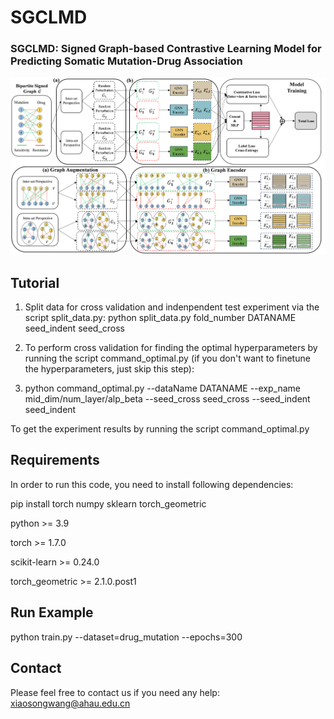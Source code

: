 # SGCLMD
### SGCLMD: Signed Graph-based Contrastive Learning Model for Predicting Somatic Mutation-Drug Association 


![image](https://github.com/wangxiaosong96/SGCLMD/blob/main/SGCLMD-main/Images/graph.png)

## Tutorial
1. Split data for cross validation and indenpendent test experiment via the script split_data.py: python split_data.py fold_number DATANAME seed_indent seed_cross

2. To perform cross validation for finding the optimal hyperparameters by running the script command_optimal.py (if you don't want to finetune the hyperparameters, just skip this step):

3. python command_optimal.py --dataName DATANAME --exp_name mid_dim/num_layer/alp_beta --seed_cross seed_cross --seed_indent seed_indent

To get the experiment results by running the script command_optimal.py

## Requirements
In order to run this code, you need to install following dependencies:

pip install torch numpy sklearn torch_geometric

python >= 3.9

torch >= 1.7.0

scikit-learn >= 0.24.0

torch_geometric >= 2.1.0.post1

## Run Example
python train.py --dataset=drug_mutation --epochs=300

## Contact

Please feel free to contact us if you need any help: xiaosongwang@ahau.edu.cn
